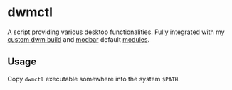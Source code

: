 # dwmctl
A script providing various desktop functionalities. Fully integrated with my [custom dwm build](https://gitlab.dobrowolski.dev/dwm/dwm.git) and [modbar](https://gitlab.dobrowolski.dev/dwm/modbar.git) default [modules](https://gitlab.dobrowolski.dev/dwm/mb-modules.git).

## Usage
Copy `dwmctl` executable somewhere into the system `$PATH`.
